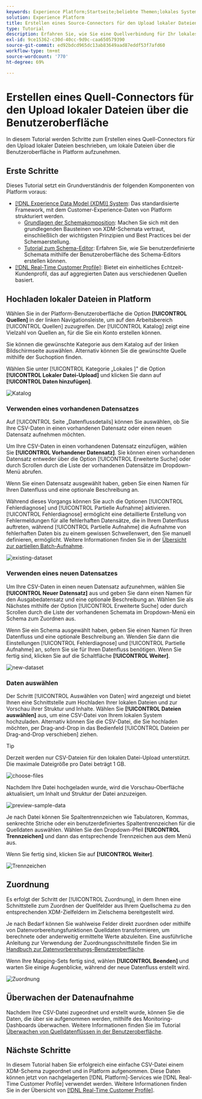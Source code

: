 ```yaml
---
keywords: Experience Platform;Startseite;beliebte Themen;lokales System;Datei-Upload;CSV zuordnen;CSV-Datei zuordnen;CSV-Datei XDM zuordnen;CSV XDM zuordnen;UI-Handbuch;
solution: Experience Platform
title: Erstellen eines Source-Connectors für den Upload lokaler Dateien über die Benutzeroberfläche
type: Tutorial
description: Erfahren Sie, wie Sie eine Quellverbindung für Ihr lokales System erstellen, um lokale Dateien an Platform zu übertragen
exl-id: 9ce15362-c30d-40cc-9d9c-caa650579390
source-git-commit: ed92bdcd965dc13ab83649aad87eddf53f7afd60
workflow-type: tm+mt
source-wordcount: '770'
ht-degree: 69%

---
```


# Erstellen eines Quell-Connectors für den Upload lokaler Dateien über die Benutzeroberfläche

In diesem Tutorial werden Schritte zum Erstellen eines Quell-Connectors für den Upload lokaler Dateien beschrieben, um lokale Dateien über die Benutzeroberfläche in Platform aufzunehmen.

## Erste Schritte

Dieses Tutorial setzt ein Grundverständnis der folgenden Komponenten von Platform voraus:

* [[!DNL Experience Data Model (XDM)] System](../../../../../xdm/home.md): Das standardisierte Framework, mit dem Customer-Experience-Daten von Platform strukturiert werden.
   * [Grundlagen der Schemakomposition](../../../../../xdm/schema/composition.md): Machen Sie sich mit den grundlegenden Bausteinen von XDM-Schemata vertraut, einschließlich der wichtigsten Prinzipien und Best Practices bei der Schemaerstellung.
   * [Tutorial zum Schema-Editor](../../../../../xdm/tutorials/create-schema-ui.md): Erfahren Sie, wie Sie benutzerdefinierte Schemata mithilfe der Benutzeroberfläche des Schema-Editors erstellen können.
* [[!DNL Real-Time Customer Profile]](../../../../../profile/home.md): Bietet ein einheitliches Echtzeit-Kundenprofil, das auf aggregierten Daten aus verschiedenen Quellen basiert.

## Hochladen lokaler Dateien in Platform

Wählen Sie in der Platform-Benutzeroberfläche die Option **[!UICONTROL Quellen]** in der linken Navigationsleiste, um auf den Arbeitsbereich [!UICONTROL Quellen] zuzugreifen. Der [!UICONTROL Katalog] zeigt eine Vielzahl von Quellen an, für die Sie ein Konto erstellen können.

Sie können die gewünschte Kategorie aus dem Katalog auf der linken Bildschirmseite auswählen. Alternativ können Sie die gewünschte Quelle mithilfe der Suchoption finden.

Wählen Sie unter [!UICONTROL  Kategorie „Lokales ]&quot; die Option **[!UICONTROL Lokaler Datei-Upload]** und klicken Sie dann auf **[!UICONTROL Daten hinzufügen]**.

![Katalog](../../../../images/tutorials/create/local/catalog.png)

### Verwenden eines vorhandenen Datensatzes

Auf [!UICONTROL  Seite „Datenflussdetails] können Sie auswählen, ob Sie Ihre CSV-Daten in einen vorhandenen Datensatz oder einen neuen Datensatz aufnehmen möchten.

Um Ihre CSV-Daten in einen vorhandenen Datensatz einzufügen, wählen Sie **[!UICONTROL Vorhandener Datensatz]**. Sie können einen vorhandenen Datensatz entweder über die Option [!UICONTROL Erweiterte Suche] oder durch Scrollen durch die Liste der vorhandenen Datensätze im Dropdown-Menü abrufen.

Wenn Sie einen Datensatz ausgewählt haben, geben Sie einen Namen für Ihren Datenfluss und eine optionale Beschreibung an.

Während dieses Vorgangs können Sie auch die Optionen [!UICONTROL Fehlerdiagnose] und [!UICONTROL Partielle Aufnahme] aktivieren. [!UICONTROL Fehlerdiagnose] ermöglicht eine detaillierte Erstellung von Fehlermeldungen für alle fehlerhaften Datensätze, die in Ihrem Datenfluss auftreten, während [!UICONTROL Partielle Aufnahme] die Aufnahme von fehlerhaften Daten bis zu einem gewissen Schwellenwert, den Sie manuell definieren, ermöglicht. Weitere Informationen finden Sie in der [Übersicht zur partiellen Batch-Aufnahme](../../../../../ingestion/batch-ingestion/partial.md).

![existing-dataset](../../../../images/tutorials/create/local/existing-dataset.png)

### Verwenden eines neuen Datensatzes

Um Ihre CSV-Daten in einen neuen Datensatz aufzunehmen, wählen Sie **[!UICONTROL Neuer Datensatz]** aus und geben Sie dann einen Namen für den Ausgabedatensatz und eine optionale Beschreibung an. Wählen Sie als Nächstes mithilfe der Option [!UICONTROL Erweiterte Suche] oder durch Scrollen durch die Liste der vorhandenen Schemata im Dropdown-Menü ein Schema zum Zuordnen aus.

Wenn Sie ein Schema ausgewählt haben, geben Sie einen Namen für Ihren Datenfluss und eine optionale Beschreibung an. Wenden Sie dann die Einstellungen [!UICONTROL Fehlerdiagnose] und [!UICONTROL Partielle Aufnahme] an, sofern Sie sie für Ihren Datenfluss benötigen. Wenn Sie fertig sind, klicken Sie auf die Schaltfläche **[!UICONTROL Weiter]**.

![new-dataset](../../../../images/tutorials/create/local/new-dataset.png)

### Daten auswählen

Der Schritt [!UICONTROL Auswählen von Daten] wird angezeigt und bietet Ihnen eine Schnittstelle zum Hochladen Ihrer lokalen Dateien und zur Vorschau ihrer Struktur und Inhalte. Wählen Sie **[!UICONTROL Dateien auswählen]** aus, um eine CSV-Datei von Ihrem lokalen System hochzuladen. Alternativ können Sie die CSV-Datei, die Sie hochladen möchten, per Drag-and-Drop in das Bedienfeld [!UICONTROL Dateien per Drag-and-Drop verschieben] ziehen.

>[!TIP]
>
>Derzeit werden nur CSV-Dateien für den lokalen Datei-Upload unterstützt. Die maximale Dateigröße pro Datei beträgt 1 GB.

![choose-files](../../../../images/tutorials/create/local/choose-files.png)

Nachdem Ihre Datei hochgeladen wurde, wird die Vorschau-Oberfläche aktualisiert, um Inhalt und Struktur der Datei anzuzeigen.

![preview-sample-data](../../../../images/tutorials/create/local/preview-sample-data.png)

Je nach Datei können Sie Spaltentrennzeichen wie Tabulatoren, Kommas, senkrechte Striche oder ein benutzerdefiniertes Spaltentrennzeichen für die Quelldaten auswählen. Wählen Sie den Dropdown-Pfeil **[!UICONTROL Trennzeichen]** und dann das entsprechende Trennzeichen aus dem Menü aus.

Wenn Sie fertig sind, klicken Sie auf **[!UICONTROL Weiter]**.

![Trennzeichen](../../../../images/tutorials/create/local/delimiter.png)

## Zuordnung

Es erfolgt der Schritt der [!UICONTROL Zuordnung], in dem Ihnen eine Schnittstelle zum Zuordnen der Quellfelder aus Ihrem Quellschema zu den entsprechenden XDM-Zielfeldern im Zielschema bereitgestellt wird.

Je nach Bedarf können Sie wahlweise Felder direkt zuordnen oder mithilfe von Datenvorbereitungsfunktionen Quelldaten transformieren, um berechnete oder anderweitig ermittelte Werte abzuleiten. Eine ausführliche Anleitung zur Verwendung der Zuordnungsschnittstelle finden Sie im [Handbuch zur Datenvorbereitungs-Benutzeroberfläche](../../../../../data-prep/ui/mapping.md).

Wenn Ihre Mapping-Sets fertig sind, wählen **[!UICONTROL Beenden]** und warten Sie einige Augenblicke, während der neue Datenfluss erstellt wird.

![Zuordnung](../../../../images/tutorials/create/local/mapping.png)

## Überwachen der Datenaufnahme

Nachdem Ihre CSV-Datei zugeordnet und erstellt wurde, können Sie die Daten, die über sie aufgenommen werden, mithilfe des Monitoring-Dashboards überwachen. Weitere Informationen finden Sie im Tutorial [Überwachen von Quelldatenflüssen in der Benutzeroberfläche](../../../../../dataflows/ui/monitor-sources.md).

## Nächste Schritte

In diesem Tutorial haben Sie erfolgreich eine einfache CSV-Datei einem XDM-Schema zugeordnet und in Platform aufgenommen. Diese Daten können jetzt von nachgelagerten [!DNL Platform]-Services wie [!DNL Real-Time Customer Profile] verwendet werden. Weitere Informationen finden Sie in der Übersicht von [[!DNL Real-Time Customer Profile]](../../../../../profile/home.md).
